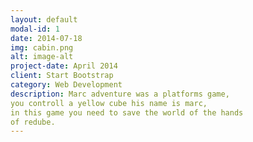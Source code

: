 ```yaml
---
layout: default
modal-id: 1
date: 2014-07-18
img: cabin.png
alt: image-alt
project-date: April 2014
client: Start Bootstrap
category: Web Development
description: Marc adventure was a platforms game,
you controll a yellow cube his name is marc,
in this game you need to save the world of the hands
of redube.
---
```

